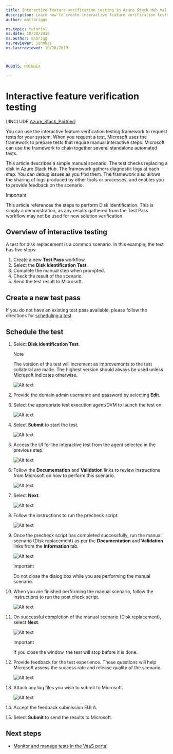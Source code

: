 ```yaml
---
title: Interactive feature verification testing in Azure Stack Hub Validation as a Service 
description: Learn how to create interactive feature verification tests for Azure Stack Hub with Validation as a Service.
author: mattbriggs

ms.topic: tutorial
ms.date: 10/28/2019
ms.author: mabrigg
ms.reviewer: johnhas
ms.lastreviewed: 10/28/2019



ROBOTS: NOINDEX

---
```


# Interactive feature verification testing  

[!INCLUDE [Azure_Stack_Partner](./includes/azure-stack-partner-appliesto.md)]

You can use the interactive feature verification testing framework to request tests for your system. When you request a test, Microsoft uses the framework to prepare tests that require manual interactive steps. Microsoft can use the framework to chain together several standalone automated tests.

This article describes a simple manual scenario. The test checks replacing a disk in Azure Stack Hub. The framework gathers diagnostic logs at each step. You can debug issues as you find them. The framework also allows the sharing of logs produced by other tools or processes, and enables you to provide feedback on the scenario.

> [!Important]  
> This article references the steps to perform Disk Identification. This is simply a demonstration, as any results gathered from the Test Pass workflow may not be used for new solution verification.

## Overview of interactive testing

A test for disk replacement is a common scenario. In this example, the test has five steps:

1. Create a new **Test Pass** workflow.
2. Select the **Disk Identification Test**.
3. Complete the manual step when prompted.
4. Check the result of the scenario.
5. Send the test result to Microsoft.

## Create a new test pass

If you do not have an existing test pass available, please follow the directions for [scheduling a test](azure-stack-vaas-schedule-test-pass.md).

## Schedule the test

1. Select **Disk Identification Test**.

    > [!Note]  
    > The version of the test will increment as improvements to the test collateral are made. The highest version should always be used unless Microsoft indicates otherwise.

    ![Alt text](media/azure-stack-vaas-interactive-feature-verification/image4.png)

1. Provide the domain admin username and password by selecting **Edit**.

1. Select the appropriate test execution agent/DVM to launch the test on.

    ![Alt text](media/azure-stack-vaas-interactive-feature-verification/image5.png)

1. Select **Submit** to start the test.

    ![Alt text](media/azure-stack-vaas-interactive-feature-verification/image6.png)

1. Access the UI for the interactive test from the agent selected in the previous step.

    ![Alt text](media/azure-stack-vaas-interactive-feature-verification/image8.png)

1. Follow the **Documentation** and **Validation** links to review instructions from Microsoft on how to perform this scenario.

    ![Alt text](media/azure-stack-vaas-interactive-feature-verification/image9.png)

1. Select **Next**.

    ![Alt text](media/azure-stack-vaas-interactive-feature-verification/image10.png)

1. Follow the instructions to run the precheck script.

    ![Alt text](media/azure-stack-vaas-interactive-feature-verification/image11.png)

1. Once the precheck script has completed successfully, run the manual scenario (Disk replacement) as per the **Documentation** and **Validation** links from the **Information** tab.

    ![Alt text](media/azure-stack-vaas-interactive-feature-verification/image12.png)

    > [!Important]  
    > Do not close the dialog box while you are performing the manual scenario.

1. When you are finished performing the manual scenario, follow the instructions to run the post check script.

    ![Alt text](media/azure-stack-vaas-interactive-feature-verification/image13.png)

1. On successful completion of the manual scenario (Disk replacement), select **Next**.

    ![Alt text](media/azure-stack-vaas-interactive-feature-verification/image14.png)

    > [!Important]  
    > If you close the window, the test will stop before it is done.

1. Provide feedback for the test experience. These questions will help Microsoft assess the success rate and release quality of the scenario.

    ![Alt text](media/azure-stack-vaas-interactive-feature-verification/image15.png)

1. Attach any log files you wish to submit to Microsoft.

    ![Alt text](media/azure-stack-vaas-interactive-feature-verification/image16.png)

1. Accept the feedback submission EULA.

1. Select **Submit** to send the results to Microsoft.

## Next steps

- [Monitor and manage tests in the VaaS portal](azure-stack-vaas-monitor-test.md)

